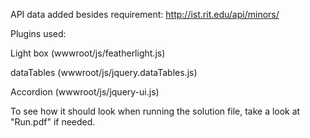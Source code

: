 API data added besides requirement:
http://ist.rit.edu/api/minors/

Plugins used:

Light box (wwwroot/js/featherlight.js)

dataTables (wwwroot/js/jquery.dataTables.js)

Accordion (wwwroot/js/jquery-ui.js)



To see how it should look when running the solution file, take a look at "Run.pdf" if needed.
